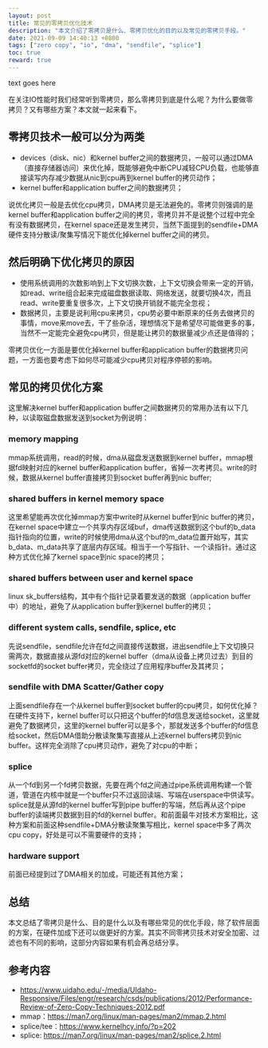 ```yaml
---
layout: post
title: 常见的零拷贝优化技术  
description: "本文介绍了零拷贝是什么、零拷贝优化的目的以及常见的零拷贝手段。"
date: 2021-09-09 14:40:13 +0800
tags: ["zero copy", "io", "dma", "sendfile", "splice"]
toc: true
reward: true
---
```


text goes here

在关注IO性能时我们经常听到零拷贝，那么零拷贝到底是什么呢？为什么要做零拷贝？又有哪些方案？本文就一起来看下。

## 零拷贝技术一般可以分为两类
- devices（disk、nic）和kernel buffer之间的数据拷贝，一般可以通过DMA（直接存储器访问）来优化掉，既能够避免中断CPU减轻CPU负载，也能够直接读写内存减少数据从nic到cpu再到kernel buffer的拷贝动作；
- kernel buffer和application buffer之间的数据拷贝；

说优化拷贝一般是去优化cpu拷贝，DMA拷贝是无法避免的。零拷贝则强调的是kernel buffer和application buffer之间的拷贝，零拷贝并不是说整个过程中完全有没有数据拷贝，在kernel space还是发生拷贝，当然下面提到的sendfile+DMA硬件支持分散读/聚集写情况下能优化掉kernel buffer之间的拷贝。

## 然后明确下优化拷贝的原因
- 使用系统调用的次数影响到上下文切换次数，上下文切换会带来一定的开销，如read、write组合起来完成磁盘数据读取、网络发送，就要切换4次，而且read、write要重复很多次，上下文切换开销就不能完全忽视；
- 数据拷贝，主要是说利用cpu来拷贝，cpu势必要中断原来的任务去做拷贝的事情，move来move去，干了些杂活，理想情况下是希望尽可能做更多的事，当然不一定能完全避免cpu拷贝，但是能让拷贝的数据量减少点还是值得的；

零拷贝优化一方面是要优化掉kernel buffer和application buffer的数据拷贝问题，一方面也要考虑下如何尽可能减少cpu拷贝对程序停顿的影响。

## 常见的拷贝优化方案
这里解决kernel buffer和application buffer之间数据拷贝的常用办法有以下几种，以读取磁盘数据发送到socket为例说明：
### memory mapping
mmap系统调用，read的时候，dma从磁盘发送数据到kernel buffer，mmap根据fd映射对应的kernel buffer和application buffer，省掉一次考拷贝。write的时候，数据从kernel buffer直接拷贝到socket buffer再到nic buffer;

### shared buffers in kernel memory space
这里希望能再次优化掉mmap方案中write时从kernel buffer到nic buffer的拷贝，在kernel space中建立一个共享内存区域buf，dma传送数据到这个buf的b_data指针指向的位置，write的时候使用dma从这个buf的m_data位置开始写，其实b_data、m_data共享了底层内存区域。相当于一个写指针、一个读指针。通过这种方式优化掉了kernel space到nic space的拷贝；
### shared buffers between user and kernel space
linux sk_buffers结构，其中有个指针记录着要发送的数据（application buffer中）的地址，避免了从application buffer到kernel buffer的拷贝；
### different system calls, sendfile, splice, etc
先说sendfile，sendfile允许在fd之间直接传送数据，进出sendfile上下文切换只需两次，数据直接从源fd对应的kernel buffer（dma从设备上拷贝过去）到目的socketfd的socket buffer拷贝，完全绕过了应用程序buffer及其拷贝；
### sendfile with DMA Scatter/Gather copy
上面sendfile存在一个从kernel buffer到socket buffer的cpu拷贝，如何优化掉？在硬件支持下，kernel buffer可以只把这个buffer的fd信息发送给socket，这里就避免了数据拷贝，这里的kernel buffer可以是多个，那就发送多个buffer的fd信息给socket，然后DMA借助分散读聚集写直接从上述kernel buffers拷贝到nic buffer。这样完全消除了cpu拷贝动作，避免了对cpu的中断；
### splice
从一个fd到另一个fd拷贝数据，先要在两个fd之间通过pipe系统调用构建一个管道，管道在内核中就是一个buffer只不过返回读端、写端在userspace中供读写。splice就是从源fd的kernel buffer写到pipe buffer的写端，然后再从这个pipe buffer的读端拷贝数据到目的fd的kernel buffer。和前面最牛对技术方案相比，这种方案和前面这种sendfile+DMA分散读聚集写相比，kernel space中多了两次cpu copy，好处是可以不需要硬件的支持；
### hardware support
前面已经提到过了DMA相关的加成，可能还有其他方案；

## 总结

本文总结了零拷贝是什么、目的是什么以及有哪些常见的优化手段，除了软件层面的方案，在硬件加成下还可以做更好的方案。其实不同零拷贝技术对安全加密、过滤也有不同的影响，这部分内容如果有机会再总结分享。

## 参考内容
- https://www.uidaho.edu/-/media/UIdaho-Responsive/Files/engr/research/csds/publications/2012/Performance-Review-of-Zero-Copy-Techniques-2012.pdf
- mmap：https://man7.org/linux/man-pages/man2/mmap.2.html
- splice/tee：https://www.kernelhcy.info/?p=202
- splice: https://man7.org/linux/man-pages/man2/splice.2.html

